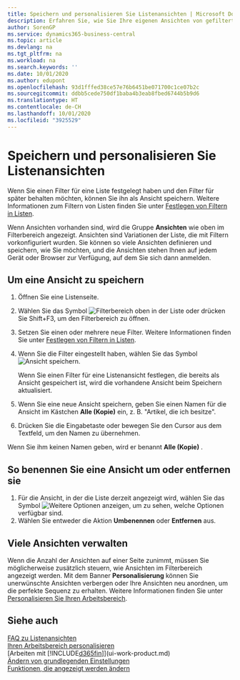 ```yaml
---
title: Speichern und personalisieren Sie Listenansichten | Microsoft Docs
description: Erfahren Sie, wie Sie Ihre eigenen Ansichten von gefilterten Listen erstellen.
author: SorenGP
ms.service: dynamics365-business-central
ms.topic: article
ms.devlang: na
ms.tgt_pltfrm: na
ms.workload: na
ms.search.keywords: ''
ms.date: 10/01/2020
ms.author: edupont
ms.openlocfilehash: 93d1fffed38ce57e76b6451be071700c1ce07b2c
ms.sourcegitcommit: ddbb5cede750df1baba4b3eab8fbed6744b5b9d6
ms.translationtype: HT
ms.contentlocale: de-CH
ms.lasthandoff: 10/01/2020
ms.locfileid: "3925529"
---
```

# <a name="save-and-personalize-list-views"></a>Speichern und personalisieren Sie Listenansichten
Wenn Sie einen Filter für eine Liste festgelegt haben und den Filter für später behalten möchten, können Sie ihn als Ansicht speichern. Weitere Informationen zum Filtern von Listen finden Sie unter [Festlegen von Filtern in Listen](ui-enter-criteria-filters.md#setting-filters-on-lists).

Wenn Ansichten vorhanden sind, wird die Gruppe **Ansichten** wie oben im Filterbereich angezeigt. Ansichten sind Variationen der Liste, die mit Filtern vorkonfiguriert wurden. Sie können so viele Ansichten definieren und speichern, wie Sie möchten, und die Ansichten stehen Ihnen auf jedem Gerät oder Browser zur Verfügung, auf dem Sie sich dann anmelden.

## <a name="to-save-a-view"></a>Um eine Ansicht zu speichern
1. Öffnen Sie eine Listenseite.
2. Wählen Sie das Symbol ![Filterbereich](media/open-filter-pane-icon.png "Filterbereichssymbol") oben in der Liste oder drücken Sie Shift+F3, um den Filterbereich zu öffnen.
3. Setzen Sie einen oder mehrere neue Filter. Weitere Informationen finden Sie unter [Festlegen von Filtern in Listen](ui-enter-criteria-filters.md#setting-filters-on-lists).
4. Wenn Sie die Filter eingestellt haben, wählen Sie das Symbol ![Ansicht speichern](media/save_view_icon.png "Ansicht speichern").

    Wenn Sie einen Filter für eine Listenansicht festlegen, die bereits als Ansicht gespeichert ist, wird die vorhandene Ansicht beim Speichern aktualisiert.
5. Wenn Sie eine neue Ansicht speichern, geben Sie einen Namen für die Ansicht im Kästchen **Alle (Kopie)** ein, z. B. "Artikel, die ich besitze".
6. Drücken Sie die Eingabetaste oder bewegen Sie den Cursor aus dem Textfeld, um den Namen zu übernehmen.

Wenn Sie ihm keinen Namen geben, wird er benannt **Alle (Kopie)** .

## <a name="to-rename-or-remove-a-view"></a>So benennen Sie eine Ansicht um oder entfernen sie
1. Für die Ansicht, in der die Liste derzeit angezeigt wird, wählen Sie das Symbol ![Weitere Optionen anzeigen](media/show-more-options-icon.png "Weitere Optionen anzeigen"), um zu sehen, welche Optionen verfügbar sind.
2. Wählen Sie entweder die Aktion **Umbenennen** oder **Entfernen** aus.

## <a name="managing-many-views"></a>Viele Ansichten verwalten
Wenn die Anzahl der Ansichten auf einer Seite zunimmt, müssen Sie möglicherweise zusätzlich steuern, wie Ansichten im Filterbereich angezeigt werden. Mit dem Banner **Personalisierung** können Sie unerwünschte Ansichten verbergen oder Ihre Ansichten neu anordnen, um die perfekte Sequenz zu erhalten. Weitere Informationen finden Sie unter [Personalisieren Sie Ihren Arbeitsbereich](ui-personalization-user.md).

## <a name="see-also"></a>Siehe auch
[FAQ zu Listenansichten](ui-views-faq.md)  
[Ihren Arbeitsbereich personalisieren](ui-personalization-user.md)    
[Arbeiten mit [!INCLUDE[d365fin](includes/d365fin_md.md)]](ui-work-product.md)    
[Ändern von grundlegenden Einstellungen](ui-change-basic-settings.md)  
[Funktionen, die angezeigt werden ändern](ui-experiences.md)  
